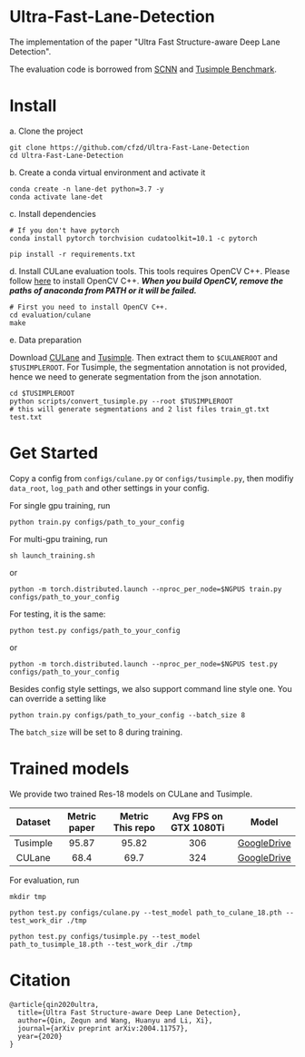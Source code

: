 # Ultra-Fast-Lane-Detection
The implementation of the paper "Ultra Fast Structure-aware Deep Lane Detection".

The evaluation code is borrowed from [SCNN](https://github.com/XingangPan/SCNN) and [Tusimple Benchmark](https://github.com/TuSimple/tusimple-benchmark).


# Install

a. Clone the project

```
git clone https://github.com/cfzd/Ultra-Fast-Lane-Detection
cd Ultra-Fast-Lane-Detection
```

b. Create a conda virtual environment and activate it

```
conda create -n lane-det python=3.7 -y
conda activate lane-det
```

c. Install dependencies

```
# If you don't have pytorch
conda install pytorch torchvision cudatoolkit=10.1 -c pytorch 

pip install -r requirements.txt
```

d. Install CULane evaluation tools. This tools requires OpenCV C++. Please follow [here](https://docs.opencv.org/master/d7/d9f/tutorial_linux_install.html) to install OpenCV C++. ***When you build OpenCV, remove the paths of anaconda from PATH or it will be failed.***

```
# First you need to install OpenCV C++.
cd evaluation/culane
make
```

e. Data preparation

Download [CULane](https://xingangpan.github.io/projects/CULane.html) and [Tusimple](https://github.com/TuSimple/tusimple-benchmark/issues/3). Then extract them to `$CULANEROOT` and `$TUSIMPLEROOT`. For Tusimple, the segmentation annotation is not provided, hence we need to generate segmentation from the json annotation. 

```
cd $TUSIMPLEROOT
python scripts/convert_tusimple.py --root $TUSIMPLEROOT
# this will generate segmentations and 2 list files train_gt.txt test.txt
```

# Get Started
Copy a config from ```configs/culane.py``` or ```configs/tusimple.py```, then
modifiy ```data_root```, ```log_path``` and other settings in your config.

For single gpu training, run
```
python train.py configs/path_to_your_config
```
For multi-gpu training, run
```
sh launch_training.sh
```
or
```
python -m torch.distributed.launch --nproc_per_node=$NGPUS train.py configs/path_to_your_config
```
For testing, it is the same:
```
python test.py configs/path_to_your_config
```
or
```
python -m torch.distributed.launch --nproc_per_node=$NGPUS test.py configs/path_to_your_config
```

Besides config style settings, we also support command line style one. You can override a setting like
```
python train.py configs/path_to_your_config --batch_size 8
```
The ```batch_size``` will be set to 8 during training.

# Trained models
We provide two trained Res-18 models on CULane and Tusimple.

|  Dataset | Metric paper | Metric This repo | Avg FPS on GTX 1080Ti |    Model    |
|:--------:|:------------:|:----------------:|:-------------------:|:-----------:|
| Tusimple |     95.87    |       95.82      |         306         | [GoogleDrive](https://drive.google.com/file/d/1WCYyur5ZaWczH15ecmeDowrW30xcLrCn/view?usp=sharing) |
|  CULane  |     68.4     |       69.7       |         324         | [GoogleDrive](https://drive.google.com/file/d/1zXBRTw50WOzvUp6XKsi8Zrk3MUC3uFuq/view?usp=sharing) |

For evaluation, run
```
mkdir tmp

python test.py configs/culane.py --test_model path_to_culane_18.pth --test_work_dir ./tmp

python test.py configs/tusimple.py --test_model path_to_tusimple_18.pth --test_work_dir ./tmp
```

# Citation

```
@article{qin2020ultra,
  title={Ultra Fast Structure-aware Deep Lane Detection},
  author={Qin, Zequn and Wang, Huanyu and Li, Xi},
  journal={arXiv preprint arXiv:2004.11757},
  year={2020}
}
```
